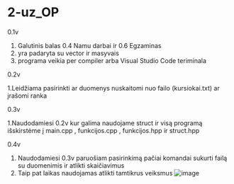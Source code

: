 # 2-uz_OP
0.1v
1. Galutinis balas 0.4 Namu darbai ir 0.6 Egzaminas
2. yra padaryta su vector ir masyvais
3. programa veikia per compiler arba Visual Studio Code teriminala

0.2v

1.Leidžiama pasirinkti ar duomenys nuskaitomi nuo failo (kursiokai.txt) ar įrašomi ranka

0.3v

1.Naudodamiesi 0.2v kur galima naudojame struct ir visą programą išskirstėme į main.cpp , funkcijos.cpp , funkcijos.hpp ir struct.hpp 

0.4v

1. Naudodamiesi 0.3v paruošiam pasirinkimą pačiai komandai sukurti failą su duomenimis ir atlikti skaičiavimus
2. Taip pat laikas naudojamas atlikti tamtikrus veiksmus
![image](https://user-images.githubusercontent.com/75576100/111757862-77272400-88a4-11eb-94a3-3d3cd69fd1a0.png)
